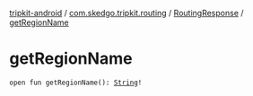 [tripkit-android](../../index.md) / [com.skedgo.tripkit.routing](../index.md) / [RoutingResponse](index.md) / [getRegionName](./get-region-name.md)

# getRegionName

`open fun getRegionName(): `[`String`](https://kotlinlang.org/api/latest/jvm/stdlib/kotlin/-string/index.html)`!`
